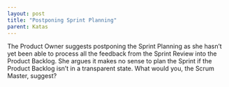 ```yaml
---
layout: post
title: "Postponing Sprint Planning"
parent: Katas
---
```

The Product Owner suggests postponing the Sprint Planning as she hasn’t yet been able to process all the feedback from the Sprint Review into the Product Backlog. She argues it makes no sense to plan the Sprint if the Product Backlog isn’t in a transparent state. What would you, the Scrum Master, suggest?
